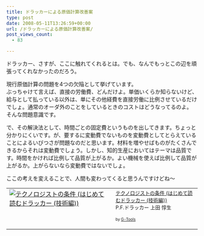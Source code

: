 ```yaml
---
title: ドラッカーによる原価計算改善案
type: post
date: 2008-05-11T13:26:59+00:00
url: /ドラッカーによる原価計算改善案/
post_views_count:
  - 83

---
```

ドラッカー、さすが、ここに触れてくれるとは。でも、なんでもっとこの辺を頑張ってくれなかったのだろう。

現行原価計算の問題を4つの欠陥として挙げています。  
ぶっちゃけて言えば、直接の労働費、どんだけよ。単価いくらか知らないけど、給与として払っている以外は、単にその他経費を直接労働に比例させているだけでしょ。通常のオーダ外のことをしているときのコストはどうなってるのよ。  
そんな問題意識です。

で、その解決法として、時間ごとの固定費というものを出してきます。ちょっと分かりにくいです。が、要するに変動費でないものを変動費としてとらえていることによるいびつさが問題なのだと思います。材料を増やせばものがたくさんできるからそれは変動費でしょう。しかし、知的生産においてはテーマは品質です。時間をかければ比例して品質が上がるか。よい機械を使えば比例して品質が上がるか。上がらないなら変動費ではないでしょ。

ここの考えを変えることで、人間も変わってくると思うんですけどね～

<table cellpadding="5" border="0">
  <tr>
    <td valign="top">
      <a href="http://www.amazon.co.jp/gp/redirect.html%3FASIN=4478300720%26tag=konnokiyotaka-22%26lcode=xm2%26cID=2025%26ccmID=165953%26location=/o/ASIN/4478300720%253FSubscriptionId=0G91FPYVW6ZGWBH4Y9G2" target="_blank"><img alt="テクノロジストの条件 (はじめて読むドラッカー (技術編))" src="https://i2.wp.com/ecx.images-amazon.com/images/I/514BECPEBVL._SL75_.jpg" border="0" data-recalc-dims="1" /></a>
    </td>
    <td valign="top">
      <font size="-1"><a href="http://www.amazon.co.jp/gp/redirect.html%3FASIN=4478300720%26tag=konnokiyotaka-22%26lcode=xm2%26cID=2025%26ccmID=165953%26location=/o/ASIN/4478300720%253FSubscriptionId=0G91FPYVW6ZGWBH4Y9G2" target="_blank">テクノロジストの条件 (はじめて読むドラッカー (技術編))</a><img height="1" alt="" src="http://www.assoc-amazon.jp/e/ir?t=konnokiyotaka-22&l=ur2&o=9" width="1" border="0" /><br />P.F.ドラッカー 上田 惇生 </p>
      <p>
        </font><font size="-2">by <a href="http://www.goodpic.com/mt/aws/index.html">G-Tools</a></font></td> </tr> </tbody> </table>
